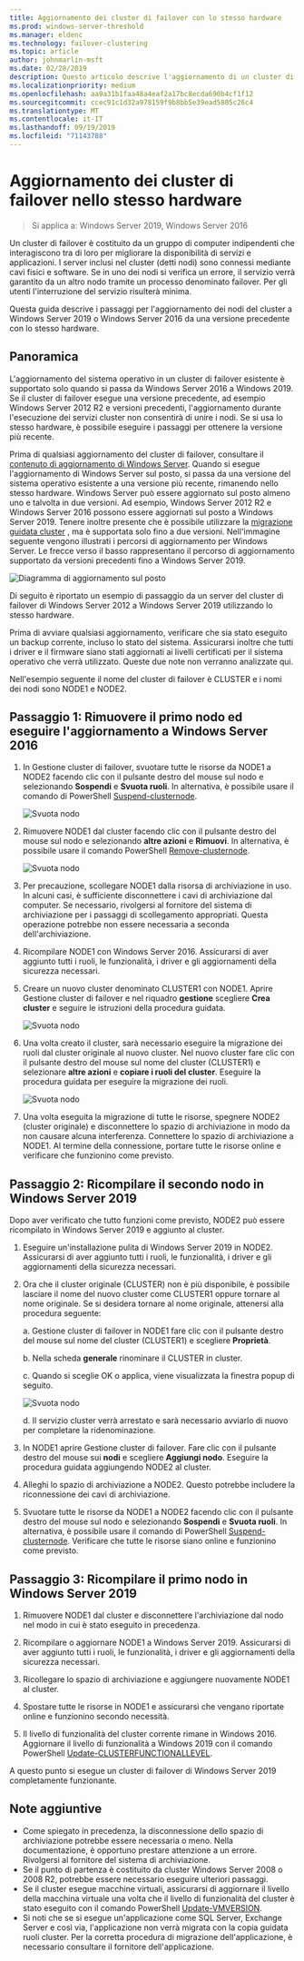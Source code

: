 ```yaml
---
title: Aggiornamento dei cluster di failover con lo stesso hardware
ms.prod: windows-server-threshold
ms.manager: eldenc
ms.technology: failover-clustering
ms.topic: article
author: johnmarlin-msft
ms.date: 02/28/2019
description: Questo articolo descrive l'aggiornamento di un cluster di failover a 2 nodi con lo stesso hardware
ms.localizationpriority: medium
ms.openlocfilehash: aa9a31b1faa48a4eaf2a17bc8ecda690b4cf1f12
ms.sourcegitcommit: ccec91c1d32a978159f9b8bb5e39ead5805c26c4
ms.translationtype: MT
ms.contentlocale: it-IT
ms.lasthandoff: 09/19/2019
ms.locfileid: "71143788"
---
```

# <a name="upgrading-failover-clusters-on-the-same-hardware"></a>Aggiornamento dei cluster di failover nello stesso hardware

> Si applica a: Windows Server 2019, Windows Server 2016

Un cluster di failover è costituito da un gruppo di computer indipendenti che interagiscono tra di loro per migliorare la disponibilità di servizi e applicazioni. I server inclusi nel cluster (detti nodi) sono connessi mediante cavi fisici e software. Se in uno dei nodi si verifica un errore, il servizio verrà garantito da un altro nodo tramite un processo denominato failover. Per gli utenti l'interruzione del servizio risulterà minima.

Questa guida descrive i passaggi per l'aggiornamento dei nodi del cluster a Windows Server 2019 o Windows Server 2016 da una versione precedente con lo stesso hardware.

## <a name="overview"></a>Panoramica

L'aggiornamento del sistema operativo in un cluster di failover esistente è supportato solo quando si passa da Windows Server 2016 a Windows 2019.  Se il cluster di failover esegue una versione precedente, ad esempio Windows Server 2012 R2 e versioni precedenti, l'aggiornamento durante l'esecuzione dei servizi cluster non consentirà di unire i nodi.  Se si usa lo stesso hardware, è possibile eseguire i passaggi per ottenere la versione più recente.  

Prima di qualsiasi aggiornamento del cluster di failover, consultare il [contenuto di aggiornamento di Windows Server](../upgrade/upgrade-overview.md).  Quando si esegue l'aggiornamento di Windows Server sul posto, si passa da una versione del sistema operativo esistente a una versione più recente, rimanendo nello stesso hardware. Windows Server può essere aggiornato sul posto almeno uno e talvolta in due versioni. Ad esempio, Windows Server 2012 R2 e Windows Server 2016 possono essere aggiornati sul posto a Windows Server 2019.  Tenere inoltre presente che è possibile utilizzare la [migrazione guidata cluster](https://blogs.msdn.microsoft.com/clustering/2012/06/25/how-to-move-highly-available-clustered-vms-to-windows-server-2012-with-the-cluster-migration-wizard/) , ma è supportata solo fino a due versioni. Nell'immagine seguente vengono illustrati i percorsi di aggiornamento per Windows Server. Le frecce verso il basso rappresentano il percorso di aggiornamento supportato da versioni precedenti fino a Windows Server 2019.

![Diagramma di aggiornamento sul posto](media/In-Place-Upgrade/In-Place-Upgrade-1.png)

Di seguito è riportato un esempio di passaggio da un server del cluster di failover di Windows Server 2012 a Windows Server 2019 utilizzando lo stesso hardware.  

Prima di avviare qualsiasi aggiornamento, verificare che sia stato eseguito un backup corrente, incluso lo stato del sistema.  Assicurarsi inoltre che tutti i driver e il firmware siano stati aggiornati ai livelli certificati per il sistema operativo che verrà utilizzato.  Queste due note non verranno analizzate qui.

Nell'esempio seguente il nome del cluster di failover è CLUSTER e i nomi dei nodi sono NODE1 e NODE2.

## <a name="step-1-evict-first-node-and-upgrade-to-windows-server-2016"></a>Passaggio 1: Rimuovere il primo nodo ed eseguire l'aggiornamento a Windows Server 2016

1. In Gestione cluster di failover, svuotare tutte le risorse da NODE1 a NODE2 facendo clic con il pulsante destro del mouse sul nodo e selezionando **Sospendi** e **Svuota ruoli**.  In alternativa, è possibile usare il comando di PowerShell [Suspend-clusternode](https://docs.microsoft.com/powershell/module/failoverclusters/suspend-clusternode).

    ![Svuota nodo](media/In-Place-Upgrade/In-Place-Upgrade-2.png)

2. Rimuovere NODE1 dal cluster facendo clic con il pulsante destro del mouse sul nodo e selezionando **altre azioni** e **Rimuovi**.  In alternativa, è possibile usare il comando PowerShell [Remove-clusternode](https://docs.microsoft.com/powershell/module/failoverclusters/remove-clusternode).

    ![Svuota nodo](media/In-Place-Upgrade/In-Place-Upgrade-3.png)

3. Per precauzione, scollegare NODE1 dalla risorsa di archiviazione in uso.  In alcuni casi, è sufficiente disconnettere i cavi di archiviazione dal computer.  Se necessario, rivolgersi al fornitore del sistema di archiviazione per i passaggi di scollegamento appropriati.  Questa operazione potrebbe non essere necessaria a seconda dell'archiviazione.

4. Ricompilare NODE1 con Windows Server 2016.  Assicurarsi di aver aggiunto tutti i ruoli, le funzionalità, i driver e gli aggiornamenti della sicurezza necessari.

5. Creare un nuovo cluster denominato CLUSTER1 con NODE1.  Aprire Gestione cluster di failover e nel riquadro **gestione** scegliere **Crea cluster** e seguire le istruzioni della procedura guidata.

    ![Svuota nodo](media/In-Place-Upgrade/In-Place-Upgrade-4.png)

6. Una volta creato il cluster, sarà necessario eseguire la migrazione dei ruoli dal cluster originale al nuovo cluster.  Nel nuovo cluster fare clic con il pulsante destro del mouse sul nome del cluster (CLUSTER1) e selezionare **altre azioni** e **copiare i ruoli del cluster**.  Eseguire la procedura guidata per eseguire la migrazione dei ruoli.

    ![Svuota nodo](media/In-Place-Upgrade/In-Place-Upgrade-5.png)

7.  Una volta eseguita la migrazione di tutte le risorse, spegnere NODE2 (cluster originale) e disconnettere lo spazio di archiviazione in modo da non causare alcuna interferenza.  Connettere lo spazio di archiviazione a NODE1.  Al termine della connessione, portare tutte le risorse online e verificare che funzionino come previsto.

## <a name="step-2-rebuild-second-node-to-windows-server-2019"></a>Passaggio 2: Ricompilare il secondo nodo in Windows Server 2019

Dopo aver verificato che tutto funzioni come previsto, NODE2 può essere ricompilato in Windows Server 2019 e aggiunto al cluster.

1. Eseguire un'installazione pulita di Windows Server 2019 in NODE2. Assicurarsi di aver aggiunto tutti i ruoli, le funzionalità, i driver e gli aggiornamenti della sicurezza necessari.

2. Ora che il cluster originale (CLUSTER) non è più disponibile, è possibile lasciare il nome del nuovo cluster come CLUSTER1 oppure tornare al nome originale.  Se si desidera tornare al nome originale, attenersi alla procedura seguente:
   
   a. Gestione cluster di failover in NODE1 fare clic con il pulsante destro del mouse sul nome del cluster (CLUSTER1) e scegliere **Proprietà**.
   
   b. Nella scheda **generale** rinominare il CLUSTER in cluster.

   c. Quando si sceglie OK o applica, viene visualizzata la finestra popup di seguito.

    ![Svuota nodo](media/In-Place-Upgrade/In-Place-Upgrade-6.png)

    d. Il servizio cluster verrà arrestato e sarà necessario avviarlo di nuovo per completare la ridenominazione.

3. In NODE1 aprire Gestione cluster di failover.  Fare clic con il pulsante destro del mouse sui **nodi** e scegliere **Aggiungi nodo**.  Eseguire la procedura guidata aggiungendo NODE2 al cluster.

4. Alleghi lo spazio di archiviazione a NODE2. Questo potrebbe includere la riconnessione dei cavi di archiviazione. 

5. Svuotare tutte le risorse da NODE1 a NODE2 facendo clic con il pulsante destro del mouse sul nodo e selezionando **Sospendi** e **Svuota ruoli**.  In alternativa, è possibile usare il comando di PowerShell [Suspend-clusternode](https://docs.microsoft.com/powershell/module/failoverclusters/suspend-clusternode).  Verificare che tutte le risorse siano online e funzionino come previsto.

## <a name="step-3-rebuild-first-node-to-windows-server-2019"></a>Passaggio 3: Ricompilare il primo nodo in Windows Server 2019

1. Rimuovere NODE1 dal cluster e disconnettere l'archiviazione dal nodo nel modo in cui è stato eseguito in precedenza.

2. Ricompilare o aggiornare NODE1 a Windows Server 2019.  Assicurarsi di aver aggiunto tutti i ruoli, le funzionalità, i driver e gli aggiornamenti della sicurezza necessari.

3. Ricollegare lo spazio di archiviazione e aggiungere nuovamente NODE1 al cluster.

4. Spostare tutte le risorse in NODE1 e assicurarsi che vengano riportate online e funzionino secondo necessità.

5. Il livello di funzionalità del cluster corrente rimane in Windows 2016.  Aggiornare il livello di funzionalità a Windows 2019 con il comando PowerShell [Update-CLUSTERFUNCTIONALLEVEL](https://docs.microsoft.com/powershell/module/failoverclusters/update-clusterfunctionallevel).

A questo punto si esegue un cluster di failover di Windows Server 2019 completamente funzionante.

## <a name="additional-notes"></a>Note aggiuntive

- Come spiegato in precedenza, la disconnessione dello spazio di archiviazione potrebbe essere necessaria o meno.  Nella documentazione, è opportuno prestare attenzione a un errore.  Rivolgersi al fornitore del sistema di archiviazione.
- Se il punto di partenza è costituito da cluster Windows Server 2008 o 2008 R2, potrebbe essere necessario eseguire ulteriori passaggi.
- Se il cluster esegue macchine virtuali, assicurarsi di aggiornare il livello della macchina virtuale una volta che il livello di funzionalità del cluster è stato eseguito con il comando PowerShell [Update-VMVERSION](https://docs.microsoft.com/powershell/module/hyper-v/update-vmversion).
- Si noti che se si esegue un'applicazione come SQL Server, Exchange Server e così via, l'applicazione non verrà migrata con la copia guidata ruoli cluster.  Per la corretta procedura di migrazione dell'applicazione, è necessario consultare il fornitore dell'applicazione.